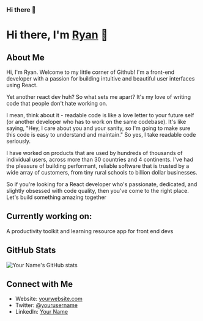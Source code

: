 ### Hi there 👋
# Hi there, I'm [Ryan](https://ryanlkirk.github.io/cv/) 👋

## About Me
Hi, I'm Ryan. Welcome to my little corner of Github! I'm a front-end developer with a passion for building intuitive and beautiful user interfaces using React.

Yet another react dev huh? So what sets me apart? It's my love of writing code that people don't hate working on.

I mean, think about it - readable code is like a love letter to your future self (or another developer who has to work on the same codebase). It's like saying, "Hey, I care about you and your sanity, so I'm going to make sure this code is easy to understand and maintain." So yes, I take readable code seriously.

I have worked on products that are used by hundreds of thousands of individual users, across more than 30 countries and 4 continents. I've had the pleasure of building performant, reliable software that is trusted by a wide array of customers, from tiny rural schools to billion dollar businesses.

So if you're looking for a React developer who's passionate, dedicated, and slightly obsessed with code quality, then you've come to the right place. Let's build something amazing together

## Currently working on:
A productivity toolkit and learning resource app for front end devs

## GitHub Stats
![Your Name's GitHub stats](https://github-readme-stats.vercel.app/api?username=ryanlkirk&show_icons=true&theme=radical)

## Connect with Me
- Website: [yourwebsite.com](https://yourwebsite.com)
- Twitter: [@yourusername](https://twitter.com/yourusername)
- LinkedIn: [Your Name](https://www.linkedin.com/in/ryan-kirk-dev)

<!--
**ryanlkirk/ryanlkirk** is a ✨ _special_ ✨ repository because its `README.md` (this file) appears on your GitHub profile.

Here are some ideas to get you started:

- 🔭 I’m currently working on ...
- 🌱 I’m currently learning ...
- 👯 I’m looking to collaborate on ...
- 🤔 I’m looking for help with ...
- 💬 Ask me about ...
- 📫 How to reach me: ...
- 😄 Pronouns: ...
- ⚡ Fun fact: ...
-->
